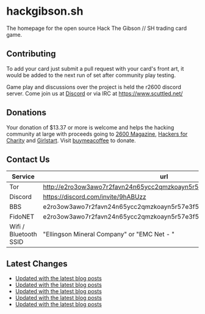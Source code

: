 # hackgibson.sh
The homepage for the open source Hack The Gibson // SH trading card game.


## Contributing

To add your card just submit a pull request with your card's front art, it would be added to the next run of set after community play testing.

Game play and discussions over the project is held the r2600 discord server. Come join us at [Discord](https://discord.com/invite/9hABUzz) or via IRC at https://www.scuttled.net/


## Donations

Your donation of $13.37 or more is welcome and helps the hacking community at large with proceeds going to [2600 Magazine](https://2600.com/), [Hackers for Charity](https://hackersforcharity.org) and [Girlstart](https://girlstart.org).  Visit [buymeacoffee](https://www.buymeacoffee.com/hackgibson.sh) to donate.


## Contact Us

Service | url
-|-
Tor | http://e2ro3ow3awo7r2favn24n65ycc2qmzkoayn5r57e3f56nvjwdcgg32ad.onion
Discord | https://discord.com/invite/9hABUzz
BBS | e2ro3ow3awo7r2favn24n65ycc2qmzkoayn5r57e3f56nvjwdcgg32ad.onion:23
FidoNET | e2ro3ow3awo7r2favn24n65ycc2qmzkoayn5r57e3f56nvjwdcgg32ad.onion:24554
Wifi / Bluetooth SSID | "Ellingson Mineral Company" or "EMC Net - <fidonet address>"

## Latest Changes
<!-- BLOG-POST-LIST:START -->
- [Updated with the latest blog posts](https://github.com/DFW2600/hackgibson.sh/commit/6c2c43b961fd564b0b34c9a4d9ee47a946ec291d)
- [Updated with the latest blog posts](https://github.com/DFW2600/hackgibson.sh/commit/d7a25dae507fc8832e3c6115c04c6b7164bfdc48)
- [Updated with the latest blog posts](https://github.com/DFW2600/hackgibson.sh/commit/f2dd0f814a44d270181ba55c34240935bcfd499c)
- [Updated with the latest blog posts](https://github.com/DFW2600/hackgibson.sh/commit/24a97989f8aaf7faea3bbc2e1598e78ab1727943)
- [Updated with the latest blog posts](https://github.com/DFW2600/hackgibson.sh/commit/de252f5fbf5c8dc8ab62ab1b66b22896c1443d07)
<!-- BLOG-POST-LIST:END -->
